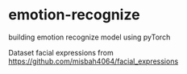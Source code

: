 # emotion-recognize
building emotion recognize model using pyTorch

Dataset facial expressions from https://github.com/misbah4064/facial_expressions
